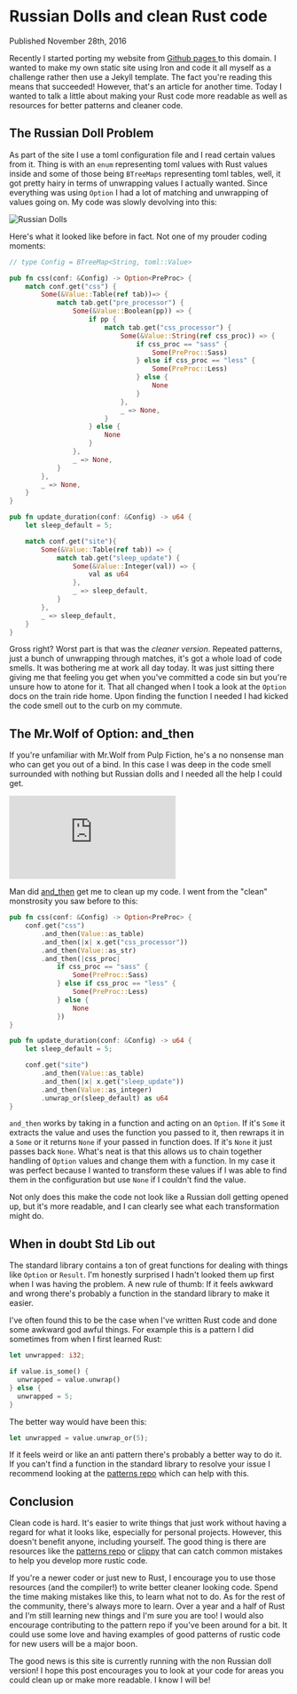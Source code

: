 # Russian Dolls and clean Rust code
<div class="subtitle">Published November 28th, 2016</div>

Recently I started porting my website from [Github pages
](https://mgattozzi.github.io) to this domain. I wanted to make my own
static site using Iron and code it all myself as a challenge rather then use
a Jekyll template. The fact you're reading this means that
succeeded! However, that's an article for another time. Today I wanted
to talk a little about making your Rust code more readable as well as resources
for better patterns and cleaner code.

## The Russian Doll Problem
As part of the site I use a toml configuration file and I read certain
values from it. Thing is with an `enum` representing toml values with Rust
values inside and some of those being `BTreeMaps` representing toml tables,
well, it got pretty hairy in terms of unwrapping values I actually wanted.
Since everything was using `Option` I had a lot of matching and
unwrapping of values going on. My code was slowly devolving into
this:

<img class="post" src="/static/images/russian_dolls.jpg" alt="Russian Dolls">

Here's what it looked like before in fact. Not one of my prouder coding
moments:

```rust
// type Config = BTreeMap<String, toml::Value>

pub fn css(conf: &Config) -> Option<PreProc> {
    match conf.get("css") {
        Some(&Value::Table(ref tab))=> {
            match tab.get("pre_processor") {
                Some(&Value::Boolean(pp)) => {
                    if pp {
                        match tab.get("css_processor") {
                            Some(&Value::String(ref css_proc)) => {
                                if css_proc == "sass" {
                                    Some(PreProc::Sass)
                                } else if css_proc == "less" {
                                    Some(PreProc::Less)
                                } else {
                                    None
                                }
                            },
                            _ => None,
                        }
                    } else {
                        None
                    }
                },
                _ => None,
            }
        },
        _ => None,
    }
}

pub fn update_duration(conf: &Config) -> u64 {
    let sleep_default = 5;

    match conf.get("site"){
        Some(&Value::Table(ref tab)) => {
            match tab.get("sleep_update") {
                Some(&Value::Integer(val)) => {
                    val as u64
                },
                _ => sleep_default,
            }
        },
        _ => sleep_default,
    }
}
```

Gross right? Worst part is that was the *cleaner version*. Repeated patterns,
just a bunch of unwrapping through matches, it's got a whole load of code
smells. It was bothering me at work all day today. It was just sitting there
giving me that feeling you get when you've committed a code sin but
you're unsure how to atone for it. That all changed when I took a look at
the `Option` docs on the train ride home. Upon finding the function I needed
I had kicked the code smell out to the curb on my commute.

## The Mr.Wolf of Option: and_then

If you're unfamiliar with Mr.Wolf from Pulp Fiction, he's a no nonsense
man who can get you out of a bind. In this case I was deep in the code
smell surrounded with nothing but Russian dolls and I needed all the
help I could get.

<div class="video-container">
  <iframe width="auto" height="auto" src="https://www.youtube.com/embed/IgzFPOMjiC8" frameborder="0" allowfullscreen></iframe>
</div>

Man did
[and_then](https://doc.rust-lang.org/std/option/enum.Option.html#method.and_then) get me to
clean up my code. I went from the "clean" monstrosity you saw before to this:

```rust
pub fn css(conf: &Config) -> Option<PreProc> {
    conf.get("css")
        .and_then(Value::as_table)
        .and_then(|x| x.get("css_processor"))
        .and_then(Value::as_str)
        .and_then(|css_proc|
            if css_proc == "sass" {
                Some(PreProc::Sass)
            } else if css_proc == "less" {
                Some(PreProc::Less)
            } else {
                None
            })
}

pub fn update_duration(conf: &Config) -> u64 {
    let sleep_default = 5;

    conf.get("site")
        .and_then(Value::as_table)
        .and_then(|x| x.get("sleep_update"))
        .and_then(Value::as_integer)
        .unwrap_or(sleep_default) as u64
}
```

`and_then` works by taking in a function and acting on an `Option`. If it's
`Some` it extracts the value and uses the function you passed to it,
then rewraps it in a `Some` or it returns `None` if your passed in function does.
If it's `None` it just passes back `None`.
What's neat is that this allows us to chain together handling of
`Option` values and change them with a function. In my case it was
perfect because I wanted to transform these values if I was able to find
them in the configuration but use `None` if I couldn't find the value.

Not only does this make the code not look like a Russian doll getting
opened up, but it's more readable, and I can clearly see what each
transformation might do.

## When in doubt Std Lib out
The standard library contains a ton of great functions for dealing with
things like `Option` or `Result`. I'm honestly surprised I hadn't looked
them up first when I was having the problem. A new rule of thumb: If it
feels awkward and wrong there's probably a function in the standard
library to make it easier.

I've often found this to be the case when I've written Rust code and done
some awkward god awful things. For example this is a pattern I did
sometimes from when I first learned Rust:

```rust
let unwrapped: i32;

if value.is_some() {
  unwrapped = value.unwrap()
} else {
  unwrapped = 5;
}

```

The better way would have been this:

```rust
let unwrapped = value.unwrap_or(5);
```

If it feels weird or like an anti pattern there's probably a better way
to do it. If you can't find a function in the standard library to resolve
your issue I recommend looking at the [patterns repo](https://github.com/rust-unofficial/patterns)
which can help with this.

## Conclusion
Clean code is hard. It's easier to write things that just work without
having a regard for what it looks like, especially for personal projects.
However, this doesn't benefit anyone, including yourself. The good thing
is there are resources like the [patterns repo](https://github.com/rust-unofficial/patterns) or
[clippy](https://github.com/Manishearth/rust-clippy) that can catch
common mistakes to help you develop more rustic code.

If you're a newer coder or just new to Rust, I encourage you to use those resources (and
the compiler!) to write better cleaner looking code. Spend the time
making mistakes like this, to learn what not to do. As for the rest of
the community, there's always more to learn. Over a year and a half of
Rust and I'm still learning new things and I'm sure you are too! I would
also encourage contributing to the pattern repo if you've been around
for a bit. It could use some love and having examples of good patterns
of rustic code for new users will be a major boon.

The good news is this site is currently running with the non Russian
doll version! I hope this post encourages you to look at your code
for areas you could clean up or make more readable. I know I will be!
